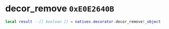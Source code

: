 # decor_remove `0xE0E2640B`

```lua
local result --[[ boolean ]] = natives.decorator.decor_remove(_object --[[ integer ]], _decorname --[[ string ]])
```